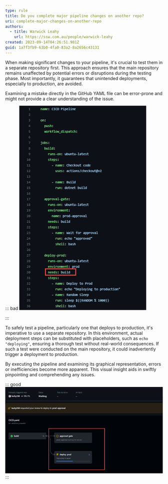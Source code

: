 ```yaml
---
type: rule
title: Do you complete major pipeline changes on another repo?
uri: complete-major-changes-on-another-repo
authors:
  - title: Warwick Leahy
    url: https://ssw.com.au/people/warwick-leahy
created: 2023-09-14T04:26:51.981Z
guid: 1a7f3fb9-63b0-4fa0-83a2-8a2656c43131
---
```

When making significant changes to your pipeline, it's crucial to test them in a separate repository first. This approach ensures that the main repository remains unaffected by potential errors or disruptions during the testing phase. Most importantly, it guarantees that unintended deployments, especially to production, are avoided.

<!--endintro-->

Examining a mistake directly in the GitHub YAML file can be error-prone and might not provide a clear understanding of the issue.

::: bad
![Figure: This should read needs: approval-gate](2023-09-14_14-05-04.png)

:::

To safely test a pipeline, particularly one that deploys to production, it's imperative to use a separate repository. In this environment, actual deployment steps can be substituted with placeholders, such as `echo "deploying"`, ensuring a thorough test without real-world consequences. If such a test were conducted on the main repository, it could inadvertently trigger a deployment to production.

By executing the pipeline and examining its graphical representation, errors or inefficiencies become more apparent. This visual insight aids in swiftly pinpointing and comprehending any issues.

::: good
![Figure: Pipeline Graph shows the issue instantly - Prod deployment and approval-gate in the wrong order](2023-09-14_14-11-09.png)
:::